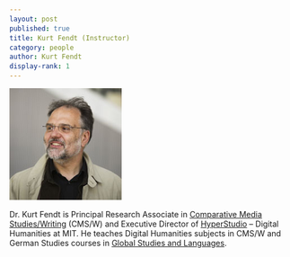 ```yaml
---
layout: post
published: true
title: Kurt Fendt (Instructor)
category: people
author: Kurt Fendt
display-rank: 1
---
```


![Kurt.jpg](/assets/Kurt.jpg)

Dr. Kurt Fendt is Principal Research Associate in [Comparative Media Studies/Writing](http://cmsw.mit.edu) (CMS/W) and Executive Director of [HyperStudio](http://hyperstudio.mit.edu) – Digital Humanities at MIT. He teaches Digital Humanities subjects in CMS/W and German Studies courses in [Global Studies and Languages](http://mitgsl.mit.edu).